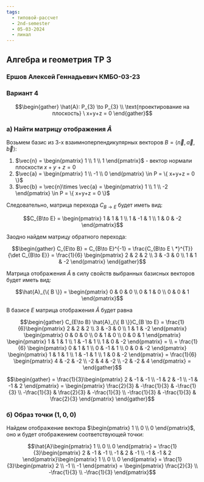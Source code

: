 ```yaml
---
tags:
  - типовой-рассчет
  - 2nd-semester
  - 05-03-2024
  - линал
---
```


## Алгебра и геометрия ТР 3

### Ершов Алексей Геннадьевич КМБО-03-23

### Вариант 4

$$\begin{gather}
\hat{A}: P_{3} \to P_{3} \\
\text{проектирование на плоскость} \ x+y+z = 0
\end{gather}$$

### а) Найти матрицу отображения $\hat{A}$

Возьмем базис из 3-х взаимноперпендикулярных векторов $B = \langle \vec{n},\vec{a},\vec{b} \rangle$:

1) $\vec{n} = \begin{pmatrix} 1 \\ 1 \\ 1 \end{pmatrix}$ - вектор нормали плоскости $x+y+z = 0$
2) $\vec{a} = \begin{pmatrix} 1 \\ -1 \\ 0 \end{pmatrix} \in P = \{ x+y+z = 0 \}$
3) $\vec{b} = \vec{n}\times \vec{a} = \begin{pmatrix} 1 \\ 1 \\ -2 \end{pmatrix} \in P = \{ x+y+z = 0 \}$

Следовательно, матрица перехода $C_{B\to E}$ будет иметь вид:

$$C_{B\to E} = \begin{pmatrix}
1 & 1 & 1 \\
1 & -1 & 1 \\
1 & 0 & -2
\end{pmatrix}$$

Заодно найдем матрицу обратного перехода:

$$\begin{gather}
C_{E\to B} = C_{B\to E}^{-1} = \frac{C_{B\to E \ *}^{T}}{\det C_{B\to E}} = \frac{1}{6} \begin{pmatrix}
2 & 2 & 2 \\
3 & -3 & 0 \\
1 & 1 & -2
\end{pmatrix}
\end{gather}$$

Матрица отображения $\hat{A}$ в силу свойств выбранных базисных векторов будет иметь вид:

$$\hat{A}_{\{ B \}} = \begin{pmatrix}
0 & 0 & 0 \\
0 & 1 & 0 \\
0 & 0 & 1
\end{pmatrix}$$

В базисе $E$ матрица отображения $\hat{A}$ будет равна

$$\begin{gather}
C_{E\to B} \hat{A}_{\{ B \}}C_{B \to E} = \frac{1}{6}\begin{pmatrix}
2 & 2 & 2 \\ 3 & -3 & 0 \\
1 & 1 & -2
\end{pmatrix} \begin{pmatrix}
0 & 0 & 0 \\
0 & 1 & 0 \\
0 & 0 & 1
\end{pmatrix} \begin{pmatrix}
1 & 1 & 1 \\
1 & -1 & 1 \\
1 & 0 & -2
\end{pmatrix} = \\
= \frac{1}{6} \begin{pmatrix}
0 & 1 & 1 \\
0 & -1 & 1 \\
0 & 0 & -2
\end{pmatrix} \begin{pmatrix}
1 & 1 & 1 \\
1 & -1 & 1 \\
1 & 0 & -2
\end{pmatrix} = \frac{1}{6} \begin{pmatrix}
4 & -2 & -2 \\
-2 & 4 & -2 \\
-2 & -2 & 4
\end{pmatrix} = \end{gather}$$

$$\begin{gather}
= \frac{1}{3}\begin{pmatrix}
2 & -1 & -1 \\
-1 & 2 & -1 \\
-1 & -1 & 2
\end{pmatrix} = \begin{pmatrix}
\frac{2}{3} & -\frac{1}{3} & -\frac{1}{3} \\
-\frac{1}{3} & \frac{2}{3} & -\frac{1}{3} \\
-\frac{1}{3} & -\frac{1}{3} & \frac{2}{3}
\end{pmatrix}
\end{gather}$$
### б) Образ точки $(1,0,0)$

Найдем отображение вектора $\begin{pmatrix} 1 \\ 0 \\ 0 \end{pmatrix}$, оно и будет отображением соответствующей точки:

$$\hat{A}\begin{pmatrix}
1 \\
0 \\
0
\end{pmatrix} = \frac{1}{3}\begin{pmatrix}
2 & -1 & -1 \\
-1 & 2 & -1 \\
-1 & -1 & 2
\end{pmatrix}\begin{pmatrix}
1 \\
0 \\
0
\end{pmatrix} = \frac{1}{3}\begin{pmatrix}
2 \\
-1 \\
-1
\end{pmatrix} = \begin{pmatrix}
\frac{2}{3} \\
-\frac{1}{3} \\
-\frac{1}{3}
\end{pmatrix}$$
